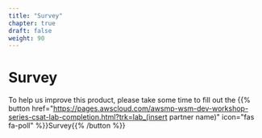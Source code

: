 ```yaml
---
title: "Survey"
chapter: true
draft: false
weight: 90
---
```


# Survey

To help us improve this product, please take some time to fill out the {{% button href="https://pages.awscloud.com/awsmp-wsm-dev-workshop-series-csat-lab-completion.html?trk=lab_(insert partner name)" icon="fas fa-poll" %}}Survey{{% /button %}}